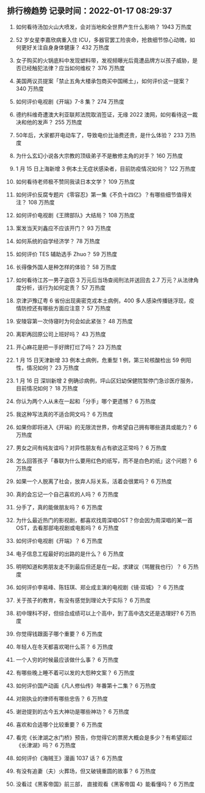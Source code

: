 
## 排行榜趋势 记录时间：2022-01-17 08:29:37
  
  1. 如何看待汤加火山大喷发，会对当地和全世界产生什么影响？ 1943 万热度
    
  2. 52 岁女星李嘉欣病重入住 ICU，多器官罢工险丧命，抢救细节惊心动魄，如何更好关注自身身体健康？ 432 万热度
    
  3. 女子购买的火锅底料中发现塑料带，发视频曝光后竟遭品牌方以孩子威胁，是否已经触犯法律？应当如何维权？ 376 万热度
    
  4. 美国两议员提案「禁止五角大楼承包商买中国稀土」，如何评价这一提案？ 340 万热度
    
  5. 如何评价电视剧《开端》7-8 集？ 274 万热度
    
  6. 德约科维奇遭澳大利亚联邦法院取消签证，无缘 2022 澳网，如何看待这一裁决和他的发声？ 255 万热度
    
  7. 50年后，大家都开电动车了，导致电价比油费还贵，是什么体验？ 233 万热度
    
  8. 为什么玄幻小说各大宗教的顶级弟子不是散修主角的对手？ 160 万热度
    
  9. 1 月 15 日上海新增 3 例本土无症状感染者，目前防疫情况如何？ 122 万热度
    
  10. 如何看待老师极不赞同我读日本文学？ 109 万热度
    
  11. 如何评价反腐专题片《零容忍》第一集《不负十四亿》？有哪些细节值得关注？ 108 万热度
    
  12. 如何评价电视剧《王牌部队》大结局？ 108 万热度
    
  13. 案发当天刘鑫应不应该开门？ 93 万热度
    
  14. 如何系统的自学经济学？ 78 万热度
    
  15. 如何评价 TES 辅助选手 Zhuo？ 59 万热度
    
  16. 长得像外国人是种怎样的体验？ 58 万热度
    
  17. 如何看待江苏一男子盗窃 3 万元后当场查阅刑法并送回去 2.7 万元？从法律角度分析，该行为如何定责？ 57 万热度
    
  18. 京津沪豫辽粤 6 省份出现奥密克戎本土病例，400 多人感染传播链浮现，疫情防控还有哪些方面应注意？ 57 万热度
    
  19. 安陵容第一次侍寝时为何会如此紧张？ 48 万热度
    
  20. 离职再回原公司上班好吗？ 43 万热度
    
  21. 开心麻花是把一手好牌打烂了吗？ 23 万热度
    
  22. 1 月 15 日天津新增 33 例本土病例，危重型 1 例，第三轮核酸检出 59 例阳性，情况如何？ 23 万热度
    
  23. 1 月 16 日 深圳新增 2 例确诊病例，坪山区妇幼保健院暂停门急诊医疗服务，目前情况如何？ 18 万热度
    
  24. 你认为两个人从未在一起和「分手」哪个更遗憾？ 6 万热度
    
  25. 我这种写法真的不适合网文吗？ 6 万热度
    
  26. 如果你即将进入《开端》的无限流世界，你希望自己拥有哪些道具或能力？ 6 万热度
    
  27. 男女之间有纯友谊吗？对异性朋友有占有欲这正常吗？ 6 万热度
    
  28. 怎么回答孩子「春联为什么要用红色的纸写，而不是白色的纸」这个问题？ 6 万热度
    
  29. 如果一个人脱离了社会，放弃人际关系，活着会很累吗？ 6 万热度
    
  30. 真的会忘记一个自己喜欢的人吗？ 6 万热度
    
  31. 分手了，真的能做朋友吗？ 6 万热度
    
  32. 为什么最近热门的影视剧，都喜欢找周深唱OST？你会因为周深唱的某一首OST，去看那部电视剧或电影吗？ 6 万热度
    
  33. 如何评价电视剧《开端》？ 6 万热度
    
  34. 电子信息工程最好的出路的是什么？ 6 万热度
    
  35. 明明知道和男朋友走不到最后但还是在一起，求建议（骂醒我也行）？ 6 万热度
    
  36. 如何评价李易峰、陈钰琪、郑业成主演的电视剧《镜·双城》？ 6 万热度
    
  37. 关于孩子的教育，有没有感觉到理论大于实际？ 6 万热度
    
  38. 初中理科不好，但综合成绩可以上个高中，到了高中选文还是选理好? 6 万热度
    
  39. 你觉得钱跟面子哪个重要？ 6 万热度
    
  40. 年轻人在冬天都喜欢喝什么茶？ 6 万热度
    
  41. 一个人穷的时候最应该做什么事？ 6 万热度
    
  42. 有哪些晚上睡不着可以发的大怨种文案？ 6 万热度
    
  43. 如何评价国产动画《凡人修仙传》年番第十二集？ 6 万热度
    
  44. 对刚执业的律师有哪些忠告？ 6 万热度
    
  45. 谢逊提到的古今五大神功是哪些神功？ 6 万热度
    
  46. 喜欢和合适哪个比较重要？ 6 万热度
    
  47. 看完《长津湖之水门桥》预告，你觉得它的票房大概会是多少？有希望超过《长津湖》吗？ 6 万热度
    
  48. 如何评价《海贼王》漫画 1037 话？ 6 万热度
    
  49. 有没有追妻（夫）火葬场，但又破镜重圆的故事？ 6 万热度
    
  50. 没看过《黑客帝国》前三部， 直接观看《黑客帝国 4》能看懂吗？ 6 万热度
    